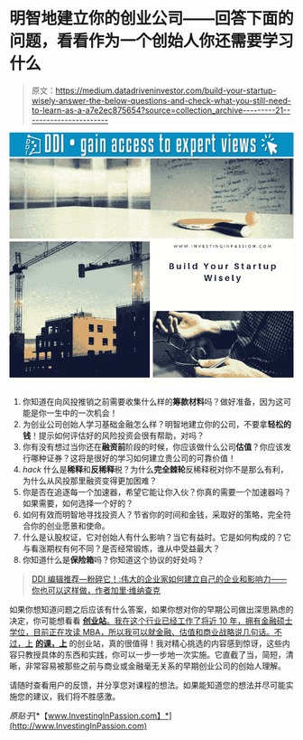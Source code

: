 # 明智地建立你的创业公司——回答下面的问题，看看作为一个创始人你还需要学习什么

> 原文：<https://medium.datadriveninvestor.com/build-your-startup-wisely-answer-the-below-questions-and-check-what-you-still-need-to-learn-as-a-a7e2ec875654?source=collection_archive---------21----------------------->

[![](img/60cff867829614c08d9c9ad9eb03b8d6.png)](http://www.track.datadriveninvestor.com/1B9E)![](img/a52430884e8a88922b46b59cb91cc0dd.png)

1.  你知道在向风投推销之前需要收集什么样的**筹款材料**吗？做好准备，因为这可能是你一生中的一次机会！
2.  为创业公司创始人学习基础金融怎么样？明智地建立你的公司，不要拿**轻松的钱**！提示如何评估好的风险投资会很有帮助，对吗？
3.  你有没有想过当你还在**融资前**阶段的时候，你应该做什么公司**估值**？你应该发行哪种证券？这将是很好的学习如何建立贵公司的可靠价值！
4.  *hack* 什么是**稀释**和**反稀释**税？为什么**完全棘轮**反稀释税对你不是那么有利，为什么从风投那里融资变得更加困难？
5.  你是否在追逐每一个加速器，希望它能让你入伙？你真的需要一个加速器吗？如果需要，如何选择一个好的？
6.  如何有效而明智地寻找投资人？节省你的时间和金钱，采取好的策略，完全符合你的创业愿景和使命。
7.  什么是认股权证，它对创始人有什么影响？当它有益时。它是如何构成的？它与看涨期权有何不同？是否经常锻炼，谁从中受益最大？
8.  你知道什么是**保险箱**吗？你知道这个协议的好处吗？

> [DDI 编辑推荐—粉碎它！:伟大的企业家如何建立自己的企业和影响力——你也可以这样做，作者加里·维纳查克](http://go.datadriveninvestor.com/crushingit/matf)

如果你想知道问题之后应该有什么答案，如果你想对你的早期公司做出深思熟虑的决定，你可能想看看 [**创业站**。我在这个行业已经工作了将近 10 年，拥有金融硕士学位，目前正在攻读 MBA，所以我可以就金融、估值和商业战略说几句话。不过，上](http://bit.ly/2AoXZqM) [**的课，上**](http://bit.ly/2AoXZqM) 的创业站，真的很值得！我对精心挑选的内容感到惊讶，这些内容只教授具体的东西和实践，你可以一步一步地一次实施。它直截了当，简短，清晰，非常容易被那些之前与商业或金融毫无关系的早期创业公司的创始人理解。

请随时查看用户的反馈，并分享您对课程的想法。如果能知道您的想法并尽可能实施您的建议，我们将不胜感激。

*原贴于*[*【www.InvestingInPassion.com】*](http://www.InvestingInPassion.com)